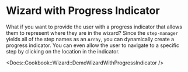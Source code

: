 # Wizard with Progress Indicator

What if you want to provide the user with a progress indicator that allows them to represent where they are in the wizard? Since the `step-manager` yields all of the step names as an `Array`, you can dynamically create a progress indicator. You can even allow the user to navigate to a specific step by clicking on the location in the indicator.

<Docs::Cookbook::Wizard::DemoWizardWithProgressIndicator />
